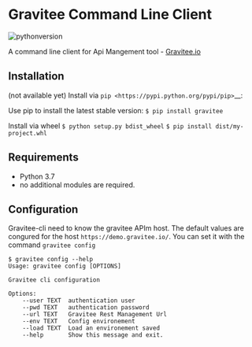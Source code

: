 # Gravitee Command Line Client

![pythonversion](https://img.shields.io/badge/python-3.7-brightgreen.svg?logo=Python&style=for-the-badge)

A command line client for Api Mangement tool - [Gravitee.io](https://gravitee.io/)


## Installation

(not available yet)
Install via `pip <https://pypi.python.org/pypi/pip>`__:

Use pip to install the latest stable version:
`$ pip install gravitee`

Install via wheel
`$ python setup.py bdist_wheel`
`$ pip install dist/my-project.whl`

## Requirements

 * Python 3.7
 * no additional modules are required.

## Configuration
Gravitee-cli need to know the gravitee APIm host. The default values are congured for the host `https://demo.gravitee.io/`. You can set it with the command `gravitee config`


	$ gravitee config --help
	Usage: gravitee config [OPTIONS]

    Gravitee cli configuration

    Options:
        --user TEXT  authentication user
        --pwd TEXT   authentication password
        --url TEXT   Gravitee Rest Management Url
        --env TEXT   Config environement
        --load TEXT  Load an environement saved
        --help       Show this message and exit.

